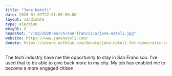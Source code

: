 ```yaml
---
title: "Jane Natoli"
date: 2020-01-07T22:31:05-08:00
layout: candidate
type: election
weight: 2
headshot: "/img/2020-march/san-francisco/jane-natoli.jpg"
website: https://www.janenatoli.com/
donate: https://secure.actblue.com/donate/jane-natoli-for-democratic-county-central-committee-2020-1
---
```


The tech industry have me the opportunity to stay in San Francisco. I've used
that to be able to give back more to my city. My job has enabled me to become a
more engaged citizen.
